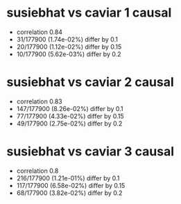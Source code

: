 # susiebhat vs caviar  1 causal

- correlation 0.84
- 31/177900 (1.74e-02%) differ by 0.1
- 20/177900 (1.12e-02%) differ by 0.15
- 10/177900 (5.62e-03%) differ by 0.2


# susiebhat vs caviar  2 causal

- correlation 0.83
- 147/177900 (8.26e-02%) differ by 0.1
- 77/177900 (4.33e-02%) differ by 0.15
- 49/177900 (2.75e-02%) differ by 0.2


# susiebhat vs caviar  3 causal

- correlation 0.8
- 216/177900 (1.21e-01%) differ by 0.1
- 117/177900 (6.58e-02%) differ by 0.15
- 68/177900 (3.82e-02%) differ by 0.2


